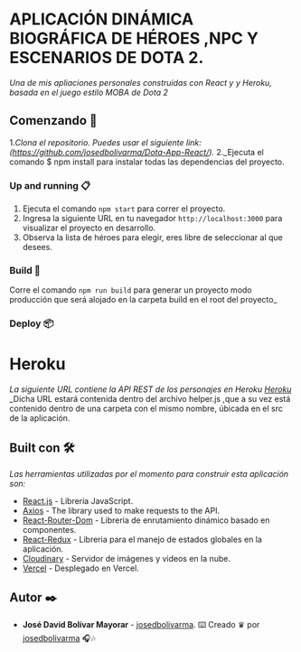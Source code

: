 # APLICACIÓN DINÁMICA BIOGRÁFICA DE HÉROES ,NPC Y ESCENARIOS DE DOTA 2.

_Una de mis apliaciones personales construidas con React y y Heroku, basada en el juego estilo MOBA de Dota 2_

## Comenzando 🚀

1._Clona el repositorio. Puedes usar el siguiente link: (https://github.com/josedbolivarma/Dota-App-React/)._
2._Ejecuta el comando $ npm install para instalar todas las dependencias del proyecto.

### Up and running 📋

1. Ejecuta el comando `npm start` para correr el proyecto.
2. Ingresa la siguiente URL en tu navegador `http://localhost:3000` para visualizar el proyecto en desarrollo.
3. Observa la lista de héroes para elegir, eres libre de seleccionar al que desees.

### Build 🔧

Corre el comando `npm run build` para generar un proyecto modo producción que será alojado en la carpeta build en el root del proyecto_

### Deploy 📦
# Heroku
_La siguiente URL contiene la API REST de los personajes en Heroku [Heroku](https://app-dota2-v1.herokuapp.com/heroes/)_
_Dicha URL estará contenida dentro del archivo helper.js ,que a su vez está contenido dentro de una carpeta con el mismo nombre, úbicada en el src de la aplicación.

## Built con 🛠️

_Las herramientas utilizadas por el momento para construir esta aplicación son:_

- [React.js](https://reactjs.org/) - Librería JavaScript.
- [Axios](https://axios-http.com/es/) - The library used to make requests to the API.
- [React-Router-Dom](https://reacttraining.com/react-router/) - Libreria de enrutamiento dinámico basado en componentes.
- [React-Redux](https://redux.js.org/) - Libreria para el manejo de estados globales en la aplicación.
- [Cloudinary](https://cloudinary.com/) - Servidor de imágenes y videos en la nube.
- [Vercel](https://vercel.com/) - Desplegado en Vercel.

## Autor ✒️

- **José David Bolívar Mayorar** - [josedbolivarma](https://github.com/josedbolivarma).
⌨️ Creado ♛ por [josedbolivarma](https://github.com/josedbolivarma/) 🎧🎶 
